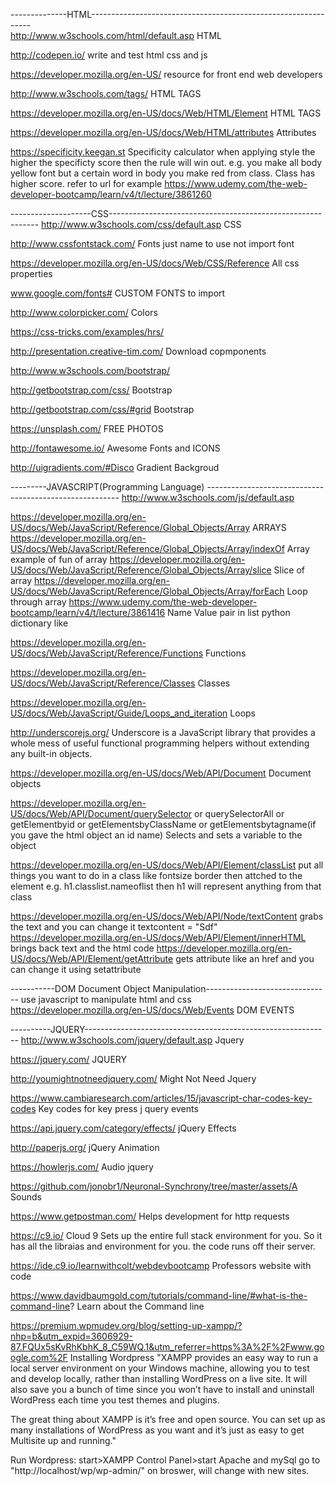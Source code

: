--------------HTML---------------------------------------------------------------  
http://www.w3schools.com/html/default.asp  HTML

http://codepen.io/                      write and test html css and js

https://developer.mozilla.org/en-US/    resource for front end web developers

http://www.w3schools.com/tags/          HTML TAGS

https://developer.mozilla.org/en-US/docs/Web/HTML/Element     HTML TAGS

https://developer.mozilla.org/en-US/docs/Web/HTML/attributes     Attributes

https://specificity.keegan.st     Specificity calculator   when applying style the higher the specificty score then the rule will win out. e.g. you make all body yellow font but a certain word in body you make red from class. Class has higher score. refer to url for example https://www.udemy.com/the-web-developer-bootcamp/learn/v4/t/lecture/3861260

--------------------CSS------------------------------------------------------------
http://www.w3schools.com/css/default.asp  CSS

http://www.cssfontstack.com/   Fonts just name to use not import font

https://developer.mozilla.org/en-US/docs/Web/CSS/Reference   All css properties

www.google.com/fonts#      CUSTOM FONTS to import

http://www.colorpicker.com/    Colors

https://css-tricks.com/examples/hrs/   <HRs>

http://presentation.creative-tim.com/     Download copmponents

http://www.w3schools.com/bootstrap/

http://getbootstrap.com/css/     Bootstrap

http://getbootstrap.com/css/#grid     Bootstrap

https://unsplash.com/   FREE PHOTOS

http://fontawesome.io/    Awesome Fonts and ICONS

http://uigradients.com/#Disco     Gradient Backgroud

---------JAVASCRIPT(Programming Language) --------------------------------------------------------
http://www.w3schools.com/js/default.asp

https://developer.mozilla.org/en-US/docs/Web/JavaScript/Reference/Global_Objects/Array   ARRAYS
https://developer.mozilla.org/en-US/docs/Web/JavaScript/Reference/Global_Objects/Array/indexOf   Array example of fun of array
https://developer.mozilla.org/en-US/docs/Web/JavaScript/Reference/Global_Objects/Array/slice  Slice of array
https://developer.mozilla.org/en-US/docs/Web/JavaScript/Reference/Global_Objects/Array/forEach   Loop through array
https://www.udemy.com/the-web-developer-bootcamp/learn/v4/t/lecture/3861416   Name Value pair in list python dictionary like

https://developer.mozilla.org/en-US/docs/Web/JavaScript/Reference/Functions Functions

https://developer.mozilla.org/en-US/docs/Web/JavaScript/Reference/Classes Classes

https://developer.mozilla.org/en-US/docs/Web/JavaScript/Guide/Loops_and_iteration   Loops

http://underscorejs.org/  Underscore is a JavaScript library that provides a whole mess of useful functional programming helpers without extending any built-in objects.

https://developer.mozilla.org/en-US/docs/Web/API/Document  Document objects

https://developer.mozilla.org/en-US/docs/Web/API/Document/querySelector or querySelectorAll or getElementbyid or getElementsbyClassName or getElementsbytagname(if you gave the html object an id name)   Selects and sets a variable to the object 

https://developer.mozilla.org/en-US/docs/Web/API/Element/classList   put all things you want to do in a class like fontsize border  then attched to the element   e.g. h1.classlist.nameoflist   then h1 will represent anything from that class

https://developer.mozilla.org/en-US/docs/Web/API/Node/textContent    grabs the text and you can change it  textcontent = "Sdf"
https://developer.mozilla.org/en-US/docs/Web/API/Element/innerHTML    brings back text and the html code
https://developer.mozilla.org/en-US/docs/Web/API/Element/getAttribute    gets attribute like an href and you can change it using setattribute


-----------DOM   Document Object Manipulation------------------------------- use javascript to manipulate html and css
https://developer.mozilla.org/en-US/docs/Web/Events     DOM EVENTS


----------JQUERY-------------------------------------------------------------
http://www.w3schools.com/jquery/default.asp  Jquery

https://jquery.com/  JQUERY

http://youmightnotneedjquery.com/ Might Not Need Jquery

https://www.cambiaresearch.com/articles/15/javascript-char-codes-key-codes    Key codes for key press j query events

https://api.jquery.com/category/effects/    jQuery Effects

http://paperjs.org/      jQuery Animation

https://howlerjs.com/    Audio jquery

https://github.com/jonobr1/Neuronal-Synchrony/tree/master/assets/A   Sounds

https://www.getpostman.com/      Helps development for http requests

https://c9.io/     Cloud 9  Sets up the entire full stack environment for you. So it has all the libraias and environment for you. the code runs off their server.


https://ide.c9.io/learnwithcolt/webdevbootcamp   Professors website with code

https://www.davidbaumgold.com/tutorials/command-line/#what-is-the-command-line?   Learn about the Command line

https://premium.wpmudev.org/blog/setting-up-xampp/?nhp=b&utm_expid=3606929-87.FQUx5sKvRhKbhK_8_C59WQ.1&utm_referrer=https%3A%2F%2Fwww.google.com%2F     Installing Wordpress
"XAMPP provides an easy way to run a local server environment on your Windows machine, allowing you to test and develop locally, rather than installing WordPress on a live site. It will also save you a bunch of time since you won’t have to install and uninstall WordPress each time you test themes and plugins.

The great thing about XAMPP is it’s free and open source. You can set up as many installations of WordPress as you want and it’s just as easy to get Multisite up and running."

Run Wordpress: start>XAMPP Control Panel>start Apache and mySql     go to "http://localhost/wp/wp-admin/" on broswer, will change with new sites.

